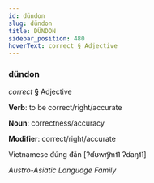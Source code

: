```yaml
---
id: dündon
slug: dündon
title: DÜNDON
sidebar_position: 480
hoverText: correct § Adjective
---
```


### dündon

*correct* **§** Adjective

**Verb**: to be correct/right/accurate

**Noun**: correctness/accuracy

**Modifier**: correct/right/accurate

Vietnamese đúng đắn [ʔɗʊwŋ͡m˦˥ ʔɗaŋ˦˥]

*Austro-Asiatic Language Family*